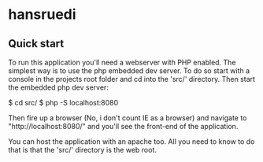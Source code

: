 # hansruedi


## Quick start

To run this application you'll need a webserver with PHP enabled. The simplest
way is to use the php embedded dev server. To do so start with a console in the
projects root folder and cd into the 'src/' directory. Then start the embedded
php dev server:

$ cd src/
$ php -S localhost:8080

Then fire up a browser (No, i don't count IE as a browser) and navigate to
"http://localhost:8080/" and you'll see the front-end of the application.

You can host the application with an apache too. All you need to know to do
that is that the 'src/' directory is the web root.

